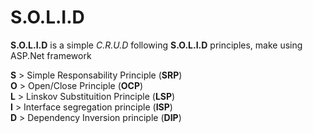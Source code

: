 # S.O.L.I.D

**S.O.L.I.D** is a simple _C.R.U.D_ following **S.O.L.I.D** principles, make using ASP.Net framework

**S** > Simple Responsability Principle (**SRP**)
<br />
**O** > Open/Close Principle (**OCP**)
<br />
**L** > Linskov Substituition Principle (**LSP**)
<br />
**I** > Interface segregation principle (**ISP**)
<br />
**D** > Dependency Inversion principle (**DIP**)  